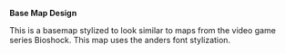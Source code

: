 **Base Map Design**

This is a basemap stylized to look similar to maps from the video game series Bioshock. This map uses the anders font stylization. 